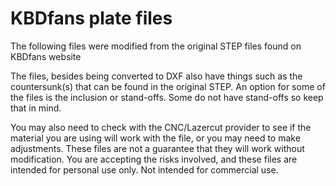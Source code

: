 # KBDfans plate files

The following files were modified from the original STEP files found on KBDfans website

The files, besides being converted to DXF also have things such as the countersunk(s) that can be found in the original STEP.
An option for some of the files is the inclusion or stand-offs. Some do not have stand-offs so keep that in mind.

You may also need to check with the CNC/Lazercut provider to see if the material you are using will work with the file, or you may need to make adjustments.
These files are not a guarantee that they will work without modification. You are accepting the risks involved, and these files are intended for personal use only. Not intended for commercial use.
